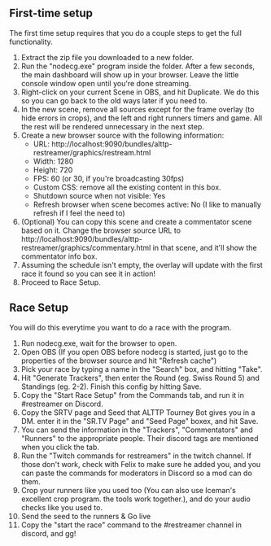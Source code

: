## First-time setup

The first time setup requires that you do a couple steps to get the full functionality.

1. Extract the zip file you downloaded to a new folder.
2. Run the "nodecg.exe" program inside the folder. After a few seconds, the main dashboard will show up in your browser. Leave the little 
console window open until you're done streaming.
3. Right-click on your current Scene in OBS, and hit Duplicate. We do this so you can go back to the old ways later if you need to.
4. In the new scene, remove all sources except for the frame overlay (to hide errors in crops), and the left and right runners 
timers and game. All the rest will be rendered unnecessary in the next step.
5. Create a new browser source with the following information:
   * URL: http://localhost:9090/bundles/alttp-restreamer/graphics/restream.html
   * Width: 1280
   * Height: 720
   * FPS: 60 (or 30, if you're broadcasting 30fps)
   * Custom CSS: remove all the existing content in this box.
   * Shutdown source when not visible: Yes
   * Refresh browser when scene becomes active: No (I like to manually refresh if I feel the need to)
 6. (Optional) You can copy this scene and create a commentator scene based on it. Change the browser source URL to http://localhost:9090/bundles/alttp-restreamer/graphics/commentary.html in that scene, and it'll show the commentator info box.
 8. Assuming the schedule isn't empty, the overlay will update with the first race it found so you can see it in action!
 9. Proceed to Race Setup.

 ## Race Setup
 
 You will do this everytime you want to do a race with the program.
 
 1. Run nodecg.exe, wait for the browser to open.
 2. Open OBS (If you open OBS before nodecg is started, just go to the properties of the browser source and hit "Refresh cache")
 3. Pick your race by typing a name in the "Search" box, and hitting "Take".
 4. Hit "Generate Trackers", then enter the Round (eg. Swiss Round 5) and Standings (eg. 2-2). Finish this config by hitting Save.
 5. Copy the "Start Race Setup" from the Commands tab, and run it in #restreamer on Discord.
 6. Copy the SRTV page and Seed that ALTTP Tourney Bot gives you in a DM. enter it in the "SR.TV Page" and "Seed Page" boxex, and hit Save.
 7. You can send the information in the "Trackers", "Commentators" and "Runners" to the appropriate people. Their discord tags are 
 mentioned when you click the tab.
 8. Run the "Twitch commands for restreamers" in the twitch channel. If those don't work, check with Felix to make sure he added you,
 and you can paste the commands for moderators in Discord so a mod can do them.
 9. Crop your runners like you used too (You can also use Iceman's excellent crop program. the tools work together.), and do your audio
 checks like you used to.
 10. Send the seed to the runners & Go live
 11. Copy the "start the race" command to the #restreamer channel in discord, and gg!
